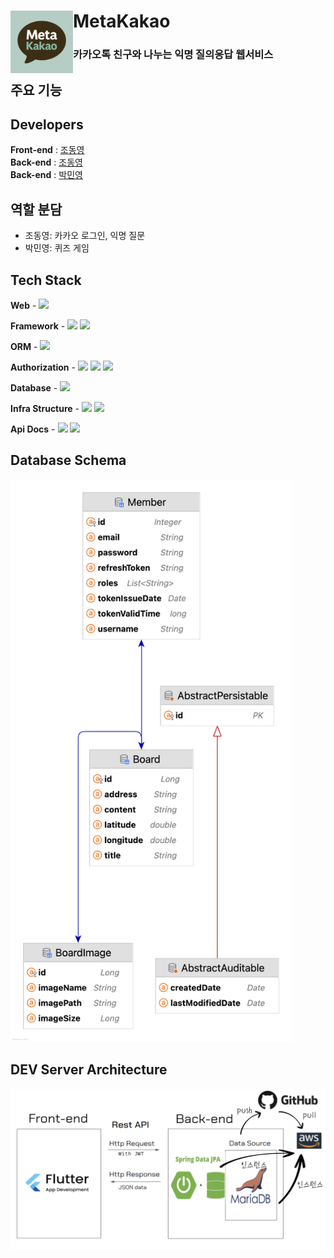 # MetaKakao <img src="https://github.com/MetaKakao/MetaKakao/blob/main/MetaKakao_compressed.png" align="left" width="100"></a>
### 카카오톡 친구와 나누는 익명 질의응답 웹서비스

## 주요 기능

## Developers
**Front-end** : <a href="https://github.com/Ezcho">조동영</a> <br>
**Back-end** : <a href="https://github.com/Ezcho">조동영</a> <br>
**Back-end** : <a href="https://github.com/minyeongg">박민영</a>

## 역할 분담
- 조동영: 카카오 로그인, 익명 질문
- 박민영: 퀴즈 게임


## Tech Stack
**Web** - <img src="https://img.shields.io/badge/JSP-%23f44747?style=for-the-social&logo=java&logoColor=white">

**Framework** - <img src="https://img.shields.io/badge/SpringBoot-6DB33F?style=for-the-social&logo=SpringBoot&logoColor=white">  <img src="https://img.shields.io/badge/Gradle-02303A?style=for-the-social&logo=Gradle&logoColor=white">

**ORM** - <img src="https://img.shields.io/badge/Spring Data JPA-6DB33F?style=for-the-social&logo=Databricks&logoColor=white">

**Authorization** - <img src="https://img.shields.io/badge/Spring Security-6DB33F?style=for-the-social&logo=springsecurity&logoColor=white">  <img src="https://img.shields.io/badge/JWT-000000?style=for-the-social&logo=JSON%20Web%20Tokens&logoColor=white"> <img src="https://img.shields.io/badge/OAuth2.0-4285F4?style=for-the-social&logo=OAuth&logoColor=white">

**Database** - <img src="https://img.shields.io/badge/MariaDB-003545?style=for-the-social&logo=MariaDB&logoColor=white"> 

**Infra Structure** - <img src ="https://img.shields.io/badge/AWS EC2-FF9900?style=for-the-social&logo=amazonec2&logoColor=white"> <img src="https://img.shields.io/badge/Nginx-009639?style=for-the-social&logo=nginx&logoColor=white">

**Api Docs** - <img src="https://img.shields.io/badge/Swagger-85EA2D?style=for-the-social&logo=swagger&logoColor=white"> <img src="https://img.shields.io/badge/Spring REST Docs-6DB33F?style=for-the-social&logo=Spring&logoColor=white">

## Database Schema
<img src="https://github.com/2023ToolsProject/trablog-spring/blob/main/docs/erd.png" width="450" height="900">

## DEV Server Architecture
<img width="912" alt="image" src="https://github.com/2023ToolsProject/trablog-spring/blob/main/images/trablog_architecture.png">
